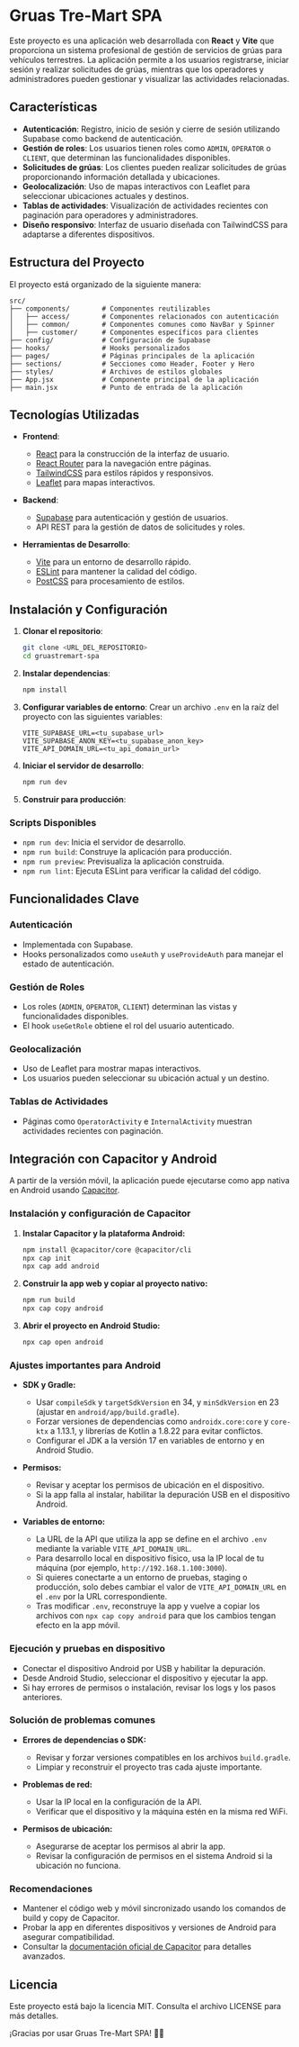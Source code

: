 # Gruas Tre-Mart SPA

Este proyecto es una aplicación web desarrollada con **React** y **Vite** que proporciona un sistema profesional de gestión de servicios de grúas para vehículos terrestres. La aplicación permite a los usuarios registrarse, iniciar sesión y realizar solicitudes de grúas, mientras que los operadores y administradores pueden gestionar y visualizar las actividades relacionadas.

## Características

- **Autenticación**: Registro, inicio de sesión y cierre de sesión utilizando Supabase como backend de autenticación.
- **Gestión de roles**: Los usuarios tienen roles como `ADMIN`, `OPERATOR` o `CLIENT`, que determinan las funcionalidades disponibles.
- **Solicitudes de grúas**: Los clientes pueden realizar solicitudes de grúas proporcionando información detallada y ubicaciones.
- **Geolocalización**: Uso de mapas interactivos con Leaflet para seleccionar ubicaciones actuales y destinos.
- **Tablas de actividades**: Visualización de actividades recientes con paginación para operadores y administradores.
- **Diseño responsivo**: Interfaz de usuario diseñada con TailwindCSS para adaptarse a diferentes dispositivos.

## Estructura del Proyecto

El proyecto está organizado de la siguiente manera:

```
src/
├── components/        # Componentes reutilizables
│   ├── access/        # Componentes relacionados con autenticación
│   ├── common/        # Componentes comunes como NavBar y Spinner
│   ├── customer/      # Componentes específicos para clientes
├── config/            # Configuración de Supabase
├── hooks/             # Hooks personalizados
├── pages/             # Páginas principales de la aplicación
├── sections/          # Secciones como Header, Footer y Hero
├── styles/            # Archivos de estilos globales
├── App.jsx            # Componente principal de la aplicación
├── main.jsx           # Punto de entrada de la aplicación
```

## Tecnologías Utilizadas

- **Frontend**:
  - [React](https://reactjs.org/) para la construcción de la interfaz de usuario.
  - [React Router](https://reactrouter.com/) para la navegación entre páginas.
  - [TailwindCSS](https://tailwindcss.com/) para estilos rápidos y responsivos.
  - [Leaflet](https://leafletjs.com/) para mapas interactivos.

- **Backend**:
  - [Supabase](https://supabase.com/) para autenticación y gestión de usuarios.
  - API REST para la gestión de datos de solicitudes y roles.

- **Herramientas de Desarrollo**:
  - [Vite](https://vitejs.dev/) para un entorno de desarrollo rápido.
  - [ESLint](https://eslint.org/) para mantener la calidad del código.
  - [PostCSS](https://postcss.org/) para procesamiento de estilos.

## Instalación y Configuración

1. **Clonar el repositorio**:
   ```bash
   git clone <URL_DEL_REPOSITORIO>
   cd gruastremart-spa
   ```

2. **Instalar dependencias**:
   ```bash
   npm install
   ```

3. **Configurar variables de entorno**: Crear un archivo `.env` en la raíz del proyecto con las siguientes variables:
   ```env
   VITE_SUPABASE_URL=<tu_supabase_url>
   VITE_SUPABASE_ANON_KEY=<tu_supabase_anon_key>
   VITE_API_DOMAIN_URL=<tu_api_domain_url>
   ```

4. **Iniciar el servidor de desarrollo**:
   ```bash
   npm run dev
   ```

5. **Construir para producción**:

### Scripts Disponibles

- `npm run dev`: Inicia el servidor de desarrollo.
- `npm run build`: Construye la aplicación para producción.
- `npm run preview`: Previsualiza la aplicación construida.
- `npm run lint`: Ejecuta ESLint para verificar la calidad del código.

## Funcionalidades Clave

### Autenticación

- Implementada con Supabase.
- Hooks personalizados como `useAuth` y `useProvideAuth` para manejar el estado de autenticación.

### Gestión de Roles

- Los roles (`ADMIN`, `OPERATOR`, `CLIENT`) determinan las vistas y funcionalidades disponibles.
- El hook `useGetRole` obtiene el rol del usuario autenticado.

### Geolocalización

- Uso de Leaflet para mostrar mapas interactivos.
- Los usuarios pueden seleccionar su ubicación actual y un destino.

### Tablas de Actividades

- Páginas como `OperatorActivity` e `InternalActivity` muestran actividades recientes con paginación.

## Integración con Capacitor y Android

A partir de la versión móvil, la aplicación puede ejecutarse como app nativa en Android usando [Capacitor](https://capacitorjs.com/).

### Instalación y configuración de Capacitor

1. **Instalar Capacitor y la plataforma Android:**
   ```bash
   npm install @capacitor/core @capacitor/cli
   npx cap init
   npx cap add android
   ```

2. **Construir la app web y copiar al proyecto nativo:**
   ```bash
   npm run build
   npx cap copy android
   ```

3. **Abrir el proyecto en Android Studio:**
   ```bash
   npx cap open android
   ```

### Ajustes importantes para Android

- **SDK y Gradle:**
  - Usar `compileSdk` y `targetSdkVersion` en 34, y `minSdkVersion` en 23 (ajustar en `android/app/build.gradle`).
  - Forzar versiones de dependencias como `androidx.core:core` y `core-ktx` a 1.13.1, y librerías de Kotlin a 1.8.22 para evitar conflictos.
  - Configurar el JDK a la versión 17 en variables de entorno y en Android Studio.

- **Permisos:**
  - Revisar y aceptar los permisos de ubicación en el dispositivo.
  - Si la app falla al instalar, habilitar la depuración USB en el dispositivo Android.

- **Variables de entorno:**
  - La URL de la API que utiliza la app se define en el archivo `.env` mediante la variable `VITE_API_DOMAIN_URL`.
  - Para desarrollo local en dispositivo físico, usa la IP local de tu máquina (por ejemplo, `http://192.168.1.100:3000`).
  - Si quieres conectarte a un entorno de pruebas, staging o producción, solo debes cambiar el valor de `VITE_API_DOMAIN_URL` en el `.env` por la URL correspondiente.
  - Tras modificar `.env`, reconstruye la app y vuelve a copiar los archivos con `npx cap copy android` para que los cambios tengan efecto en la app móvil.

### Ejecución y pruebas en dispositivo

- Conectar el dispositivo Android por USB y habilitar la depuración.
- Desde Android Studio, seleccionar el dispositivo y ejecutar la app.
- Si hay errores de permisos o instalación, revisar los logs y los pasos anteriores.

### Solución de problemas comunes

- **Errores de dependencias o SDK:**
  - Revisar y forzar versiones compatibles en los archivos `build.gradle`.
  - Limpiar y reconstruir el proyecto tras cada ajuste importante.

- **Problemas de red:**
  - Usar la IP local en la configuración de la API.
  - Verificar que el dispositivo y la máquina estén en la misma red WiFi.

- **Permisos de ubicación:**
  - Asegurarse de aceptar los permisos al abrir la app.
  - Revisar la configuración de permisos en el sistema Android si la ubicación no funciona.

### Recomendaciones

- Mantener el código web y móvil sincronizado usando los comandos de build y copy de Capacitor.
- Probar la app en diferentes dispositivos y versiones de Android para asegurar compatibilidad.
- Consultar la [documentación oficial de Capacitor](https://capacitorjs.com/docs) para detalles avanzados.

## Licencia

Este proyecto está bajo la licencia MIT. Consulta el archivo LICENSE para más detalles.

¡Gracias por usar Gruas Tre-Mart SPA! 🚗🚨
